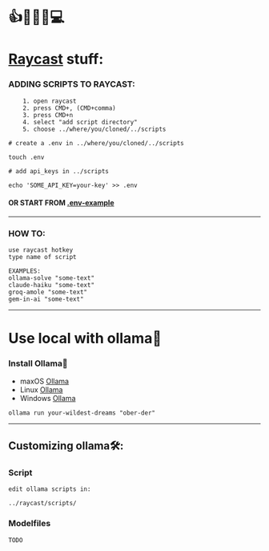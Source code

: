 # 👍🧿👄🧿💻   
# [Raycast](https://www.raycast.com/) stuff:  
### ADDING SCRIPTS TO RAYCAST:
```
    1. open raycast
    2. press CMD+, (CMD+comma)
    3. press CMD+n
    4. select "add script directory"
    5. choose ../where/you/cloned/../scripts
```  
```
# create a .env in ../where/you/cloned/../scripts

touch .env
```  
  
```
# add api_keys in ../scripts

echo 'SOME_API_KEY=your-key' >> .env
```  
#### OR START FROM [.env-example](https://github.com/nbiish/ray-caster/blob/main/raycast/scripts/.env-example)  
---  
### HOW TO:
```
use raycast hotkey
type name of script
```
```
EXAMPLES:
ollama-solve "some-text"
claude-haiku "some-text"
groq-amole "some-text"
gem-in-ai "some-text"
```
--- 
# Use local with ollama🦙
### Install  Ollama📂
* maxOS [Ollama](https://ollama.com/download/linux)  
* Linux [Ollama](https://ollama.com/download/mac)  
* Windows [Ollama](https://ollama.com/download/windows)  

```
ollama run your-wildest-dreams "ober-der"  
```

---  
## Customizing ollama🛠️:
### Script
```
edit ollama scripts in:
```
```
../raycast/scripts/
```
### Modelfiles  
```
TODO
```
